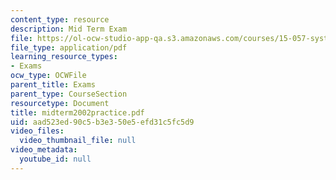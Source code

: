 ```yaml
---
content_type: resource
description: Mid Term Exam
file: https://ol-ocw-studio-app-qa.s3.amazonaws.com/courses/15-057-systems-optimization-spring-2003/aad523ed90c5b3e350e5efd31c5fc5d9_midterm2002practice.pdf
file_type: application/pdf
learning_resource_types:
- Exams
ocw_type: OCWFile
parent_title: Exams
parent_type: CourseSection
resourcetype: Document
title: midterm2002practice.pdf
uid: aad523ed-90c5-b3e3-50e5-efd31c5fc5d9
video_files:
  video_thumbnail_file: null
video_metadata:
  youtube_id: null
---
```

